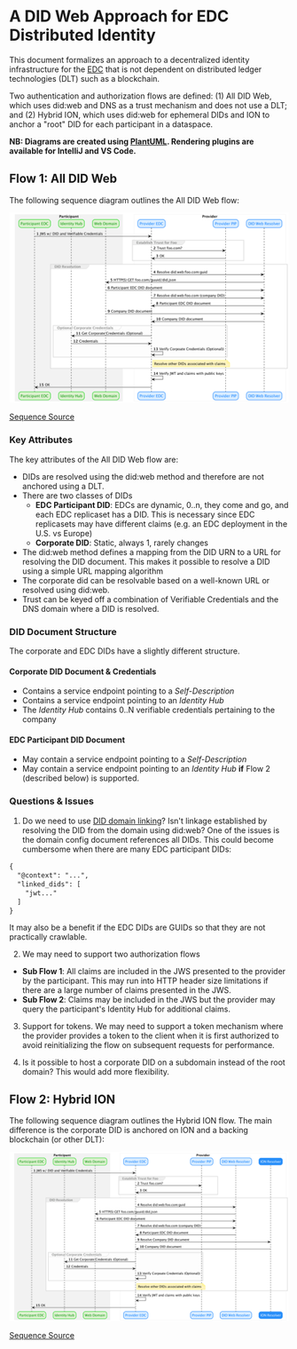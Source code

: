 # A DID Web Approach for EDC Distributed Identity 

This document formalizes an approach to a decentralized identity infrastructure for the [EDC](https://github.com/eclipse-dataspaceconnector/DataSpaceConnector) that
is not dependent on distributed ledger technologies (DLT) such as a blockchain. 

Two authentication and authorization flows are defined: (1) All DID Web, which uses did:web and DNS as a trust mechanism and does not use a DLT; and (2) Hybrid ION, 
which uses did:web for ephemeral DIDs and ION to anchor a "root" DID for each participant in a dataspace.

**NB: Diagrams are created using [PlantUML](https://plantuml.com/). Rendering plugins are available for IntelliJ and VS Code.**
          
## Flow 1: All DID Web

The following sequence diagram outlines the All DID Web flow:

![sequence](did.web.resolution.png)

[Sequence Source](did.web.resolution.puml) 

### Key Attributes

The key attributes of the All DID Web flow are:
- DIDs are resolved using the did:web method and therefore are not anchored using a DLT.
- There are two classes of DIDs
  - **EDC Participant DID**: EDCs are dynamic, 0..n, they come and go, and each EDC replicaset has a DID. This is necessary since EDC replicasets may have different claims
    (e.g. an EDC deployment in the U.S. vs Europe)
  - **Corporate DID**: Static, always 1, rarely changes 
- The did:web method defines a mapping from the DID URN to a URL for resolving the DID document. This makes it possible to resolve a DID using a simple URL mapping algorithm
- The corporate did can be resolvable based on a well-known URL or resolved using did:web.
- Trust can be keyed off a combination of Verifiable Credentials and the DNS domain where a DID is resolved. 

     
### DID Document Structure

The corporate and EDC DIDs have a slightly different structure.

#### Corporate DID Document & Credentials
- Contains a service endpoint pointing to a _Self-Description_
- Contains a service endpoint pointing to an _Identity Hub_
- The _Identity Hub_ contains 0..N verifiable credentials pertaining to the company

#### EDC Participant DID Document
- May contain a service endpoint pointing to a _Self-Description_                                              
- May contain a service endpoint pointing to an _Identity Hub_ **if** Flow 2 (described below) is supported.

### Questions & Issues
1. Do we need to use [DID domain linking](https://identity.foundation/.well-known/resources/did-configuration/)? Isn't linkage established by resolving the DID from the domain 
using did:web? One of the issues is the domain config document references all DIDs. This could become cumbersome when there are many EDC participant DIDs:

```
{
  "@context": "...",
  "linked_dids": [
    "jwt..."
  ]
}
```

It may also be a benefit if the EDC DIDs are GUIDs so that they are not practically crawlable.    

2. We may need to support two authorization flows 
  - **Sub Flow 1**: All claims are included in the JWS presented to the provider by the participant. This may run into HTTP header size limitations if there are a large number of
    claims presented in the JWS. 
  - **Sub Flow 2**: Claims may be included in the JWS but the provider may query the participant's Identity Hub for additional claims.

3. Support for tokens. We may need to support a token mechanism where the provider provides a token to the client when it is first authorized to avoid reinitializing the flow on 
   subsequent requests for performance.

4. Is it possible to host a corporate DID on a subdomain instead of the root domain? This would add more flexibility.

## Flow 2: Hybrid ION

The following sequence diagram outlines the Hybrid ION flow. The main difference is the corporate DID is anchored on ION and a backing blockchain (or other DLT): 

![sequence](did.resolution.hybrid.ion.png)

[Sequence Source](did.resolution.hybrid.ion.puml) 
